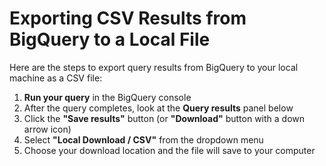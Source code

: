 # Exporting CSV Results from BigQuery to a Local File

Here are the steps to export query results from BigQuery to your local machine as a CSV file:

1. **Run your query** in the BigQuery console
2. After the query completes, look at the **Query results** panel below
3. Click the **"Save results"** button (or **"Download"** button with a down arrow icon)
4. Select **"Local Download / CSV"** from the dropdown menu
5. Choose your download location and the file will save to your computer
